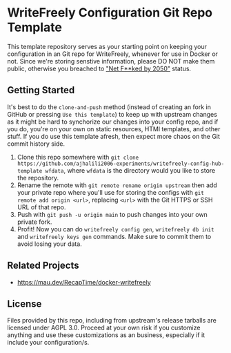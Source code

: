 # WriteFreely Configuration Git Repo Template

This template repository serves as your starting point on keeping your configuration in an Git repo for WriteFreely, whenever for use in Docker or not. Since we're storing senstive information, please DO NOT make them public, otherwise you breached to ["Net F**ked by 2050"][thejuicemedia-net-zero] status.

[thejuicemedia-net-zero]: https://www.youtube.com/watch?v=1FqXTCvDLeo

## Getting Started

It's best to do the `clone-and-push` method (instead of creating an fork in GitHub or pressing `Use this template`) to keep up with upstream changes as it might be hard to synchorize our changes into your config repo, and if you do, you're on your own on static resources, HTMl templates, and other stuff. If you do use this template afresh, then expect more chaos on the Git commit history side.

1. Clone this repo somewhere with `git clone https://github.com/ajhalili2006-experiments/writefreely-config-hub-template wfdata`, where `wfdata` is the directory would you like to store the repository.
2. Rename the remote with `git remote rename origin upstream` then add your private repo where you'll use for storing the configs with `git remote add origin <url>`, replacing `<url>` with the Git HTTPS or SSH URL of that repo.
3. Push with `git push -u origin main` to push changes into your own private fork.
4. Profit! Now you can do `writefreely config gen`, `writefreely db init` and `writefreely keys gen` commands. Make sure to commit them to avoid losing your data.

## Related Projects

* <https://mau.dev/RecapTime/docker-writefreely>

## License

Files provided by this repo, including from upstream's release tarballs are licensed under AGPL 3.0. Proceed at your own risk
if you customize anything and use these customizations as an business, especially if it include your configuration/s.
